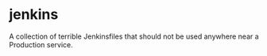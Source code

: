 # jenkins
A collection of terrible Jenkinsfiles that should not be used anywhere near a Production service.

